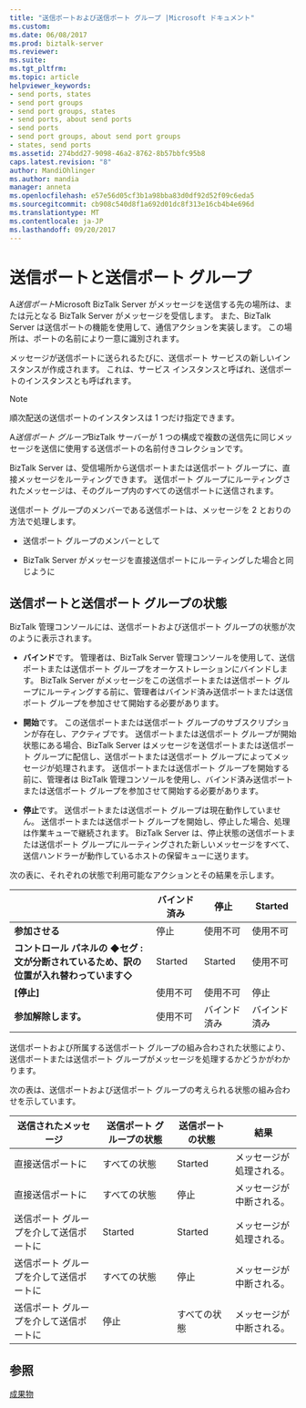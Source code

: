 ```yaml
---
title: "送信ポートおよび送信ポート グループ |Microsoft ドキュメント"
ms.custom: 
ms.date: 06/08/2017
ms.prod: biztalk-server
ms.reviewer: 
ms.suite: 
ms.tgt_pltfrm: 
ms.topic: article
helpviewer_keywords:
- send ports, states
- send port groups
- send port groups, states
- send ports, about send ports
- send ports
- send port groups, about send port groups
- states, send ports
ms.assetid: 274bdd27-9098-46a2-8762-8b57bbfc95b8
caps.latest.revision: "8"
author: MandiOhlinger
ms.author: mandia
manager: anneta
ms.openlocfilehash: e57e56d05cf3b1a98bba83d0df92d52f09c6eda5
ms.sourcegitcommit: cb908c540d8f1a692d01dc8f313e16cb4b4e696d
ms.translationtype: MT
ms.contentlocale: ja-JP
ms.lasthandoff: 09/20/2017
---
```

# <a name="send-ports-and-send-port-groups"></a>送信ポートと送信ポート グループ
A*送信ポート*Microsoft BizTalk Server がメッセージを送信する先の場所は、または元となる BizTalk Server がメッセージを受信します。 また、BizTalk Server は送信ポートの機能を使用して、通信アクションを実装します。 この場所は、ポートの名前により一意に識別されます。  
  
 メッセージが送信ポートに送られるたびに、送信ポート サービスの新しいインスタンスが作成されます。 これは、サービス インスタンスと呼ばれ、送信ポートのインスタンスとも呼ばれます。  
  
> [!NOTE]
>  順次配送の送信ポートのインスタンスは 1 つだけ指定できます。  
  
 A*送信ポート グループ*BizTalk サーバーが 1 つの構成で複数の送信先に同じメッセージを送信に使用する送信ポートの名前付きコレクションです。  
  
 BizTalk Server は、受信場所から送信ポートまたは送信ポート グループに、直接メッセージをルーティングできます。 送信ポート グループにルーティングされたメッセージは、そのグループ内のすべての送信ポートに送信されます。  
  
 送信ポート グループのメンバーである送信ポートは、メッセージを 2 とおりの方法で処理します。  
  
-   送信ポート グループのメンバーとして  
  
-   BizTalk Server がメッセージを直接送信ポートにルーティングした場合と同じように  
  
## <a name="send-port-and-send-port-group-states"></a>送信ポートと送信ポート グループの状態  
 BizTalk 管理コンソールには、送信ポートおよび送信ポート グループの状態が次のように表示されます。  
  
-   **バインド**です。 管理者は、BizTalk Server 管理コンソールを使用して、送信ポートまたは送信ポート グループをオーケストレーションにバインドします。 BizTalk Server がメッセージをこの送信ポートまたは送信ポート グループにルーティングする前に、管理者はバインド済み送信ポートまたは送信ポート グループを参加させて開始する必要があります。  
  
-   **開始**です。 この送信ポートまたは送信ポート グループのサブスクリプションが存在し、アクティブです。 送信ポートまたは送信ポート グループが開始状態にある場合、BizTalk Server はメッセージを送信ポートまたは送信ポート グループに配信し、送信ポートまたは送信ポート グループによってメッセージが処理されます。 送信ポートまたは送信ポート グループを開始する前に、管理者は BizTalk 管理コンソールを使用し、バインド済み送信ポートまたは送信ポート グループを参加させて開始する必要があります。  
  
-   **停止**です。 送信ポートまたは送信ポート グループは現在動作していません。 送信ポートまたは送信ポート グループを開始し、停止した場合、処理は作業キューで継続されます。 BizTalk Server は、停止状態の送信ポートまたは送信ポート グループにルーティングされた新しいメッセージをすべて、送信ハンドラーが動作しているホストの保留キューに送ります。  
  
 次の表に、それぞれの状態で利用可能なアクションとその結果を示します。  
  
||バインド済み|停止|Started|  
|------|-----------|-------------|-------------|  
|**参加させる**|停止|使用不可|使用不可|  
|**コントロール パネルの  ◆セグ : 文が分断されているため、訳の位置が入れ替わっています◇**|Started|Started|使用不可|  
|**[停止]**|使用不可|使用不可|停止|  
|**参加解除します。**|使用不可|バインド済み|バインド済み|  
  
 送信ポートおよび所属する送信ポート グループの組み合わされた状態により、送信ポートまたは送信ポート グループがメッセージを処理するかどうかがわかります。  
  
 次の表は、送信ポートおよび送信ポート グループの考えられる状態の組み合わせを示しています。  
  
|送信されたメッセージ|送信ポート グループの状態|送信ポートの状態|結果|  
|------------------|------------------------------|------------------------|-------------|  
|直接送信ポートに|すべての状態|Started|メッセージが処理される。|  
|直接送信ポートに|すべての状態|停止|メッセージが中断される。|  
|送信ポート グループを介して送信ポートに|Started|Started|メッセージが処理される。|  
|送信ポート グループを介して送信ポートに|すべての状態|停止|メッセージが中断される。|  
|送信ポート グループを介して送信ポートに|停止|すべての状態|メッセージが中断される。|  
  
## <a name="see-also"></a>参照  
 [成果物](../core/artifacts.md)